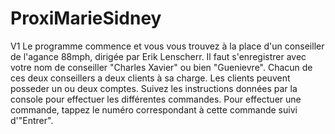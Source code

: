 # ProxiMarieSidney
V1
Le programme commence et vous vous trouvez à la place d'un conseiller de l'agance 88mph, dirigée par Erik Lenscherr.
Il faut s'enregistrer avec votre nom de conseiller "Charles Xavier" ou bien "Guenievre".
Chacun de ces deux conseillers a deux clients à sa charge.
Les clients peuvent posseder un ou deux comptes.
Suivez les instructions données par la console pour effectuer les différentes commandes.
Pour effectuer une commande, tappez le numéro correspondant à cette commande suivi d'"Entrer".
